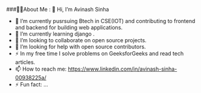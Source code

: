

<!--
**avi4748sinha/avi4748sinha** is a ✨ _special_ ✨ repository because its `README.md` (this file) appears on your GitHub profile.-->

###👩‍💻About Me :
👋 Hi, I’m Avinash Sinha 

- 🔭 I’m currently pusrsuing Btech in CSE(IOT) and contributing to frontend and backend for building web applications.
- 🌱 I’m currently learning django .
- 👯  I’m looking to collaborate on open source projects.
- 🤔 I’m looking for help with open source contributors.
- ⚡ In my free time I solve problems on GeeksforGeeks and read tech articles.
- 📫 How to reach me: https://www.linkedin.com/in/avinash-sinha-00938225a/ 
- ⚡ Fun fact: ...

